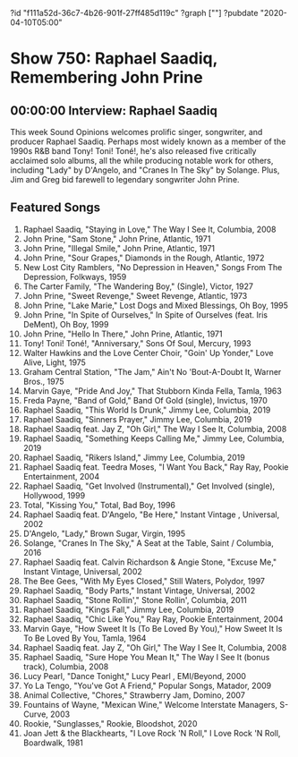 ?id "f111a52d-36c7-4b26-901f-27ff485d119c"
?graph [""]
?pubdate "2020-04-10T05:00"
# Show 750: Raphael Saadiq, Remembering John Prine



## 00:00:00 Interview: Raphael Saadiq

This week Sound Opinions welcomes prolific singer, songwriter, and producer Raphael Saadiq. Perhaps most widely known as a member of the 1990s R&B band Tony! Toni! Toné!, he's also released five critically acclaimed solo albums, all the while producing notable work for others, including "Lady" by D'Angelo, and "Cranes In The Sky" by Solange. Plus, Jim and Greg bid farewell to legendary songwriter John Prine.

## Featured Songs

1. Raphael Saadiq, "Staying in Love," The Way I See It, Columbia, 2008
1. John Prine, "Sam Stone," John Prine, Atlantic, 1971
1. John Prine, "Illegal Smile," John Prine, Atlantic, 1971
1. John Prine, "Sour Grapes," Diamonds in the Rough, Atlantic, 1972
1. New Lost City Ramblers, "No Depression in Heaven," Songs From The Depression, Folkways, 1959
1. The Carter Family, "The Wandering Boy," (Single), Victor, 1927
1. John Prine, "Sweet Revenge," Sweet Revenge, Atlantic, 1973
1. John Prine, "Lake Marie," Lost Dogs and Mixed Blessings, Oh Boy, 1995
1. John Prine, "In Spite of Ourselves," In Spite of Ourselves (feat. Iris DeMent), Oh Boy, 1999
1. John Prine, "Hello In There," John Prine, Atlantic, 1971
1. Tony! Toni! Toné!, "Anniversary," Sons Of Soul, Mercury, 1993
1. Walter Hawkins and the Love Center Choir, "Goin' Up Yonder," Love Alive, Light, 1975
1. Graham Central Station, "The Jam," Ain't No 'Bout-A-Doubt It, Warner Bros., 1975
1. Marvin Gaye, "Pride And Joy," That Stubborn Kinda Fella, Tamla, 1963
1. Freda Payne, "Band of Gold," Band Of Gold (single), Invictus, 1970
1. Raphael Saadiq, "This World Is Drunk," Jimmy Lee, Columbia, 2019
1. Raphael Saadiq, "Sinners Prayer," Jimmy Lee, Columbia, 2019
1. Raphael Saadiq feat. Jay Z, "Oh Girl," The Way I See It, Columbia, 2008
1. Raphael Saadiq, "Something Keeps Calling Me," Jimmy Lee, Columbia, 2019
1. Raphael Saadiq, "Rikers Island," Jimmy Lee, Columbia, 2019
1. Raphael Saadiq feat. Teedra Moses, "I Want You Back," Ray Ray, Pookie Entertainment, 2004
1. Raphael Saadiq, "Get Involved (Instrumental)," Get Involved (single), Hollywood, 1999
1. Total, "Kissing You," Total, Bad Boy, 1996
1. Raphael Saadiq feat. D'Angelo, "Be Here," Instant Vintage , Universal, 2002
1. D'Angelo, "Lady," Brown Sugar, Virgin, 1995
1. Solange, "Cranes In The Sky," A Seat at the Table, Saint / Columbia, 2016
1. Raphael Saadiq feat. Calvin Richardson & Angie Stone, "Excuse Me," Instant Vintage, Universal, 2002
1. The Bee Gees, "With My Eyes Closed," Still Waters, Polydor, 1997
1. Raphael Saadiq, "Body Parts," Instant Vintage, Universal, 2002
1. Raphael Saadiq, "Stone Rollin'," Stone Rollin', Columbia, 2011
1. Raphael Saadiq, "Kings Fall," Jimmy Lee, Columbia, 2019
1. Raphael Saadiq, "Chic Like You," Ray Ray, Pookie Entertainment, 2004
1. Marvin Gaye, "How Sweet It Is (To Be Loved By You)," How Sweet It Is To Be Loved By You, Tamla, 1964
1. Raphael Saadiq feat. Jay Z, "Oh Girl," The Way I See It, Columbia, 2008
1. Raphael Saadiq, "Sure Hope You Mean It," The Way I See It (bonus track), Columbia, 2008
1. Lucy Pearl, "Dance Tonight," Lucy Pearl , EMI/Beyond, 2000
1. Yo La Tengo, "You've Got A Friend," Popular Songs, Matador, 2009
1. Animal Collective, "Chores," Strawberry Jam, Domino, 2007
1. Fountains of Wayne, "Mexican Wine," Welcome Interstate Managers, S-Curve, 2003
1. Rookie, "Sunglasses," Rookie, Bloodshot, 2020
1. Joan Jett & the Blackhearts, "I Love Rock 'N Roll," I Love Rock 'N Roll, Boardwalk, 1981
